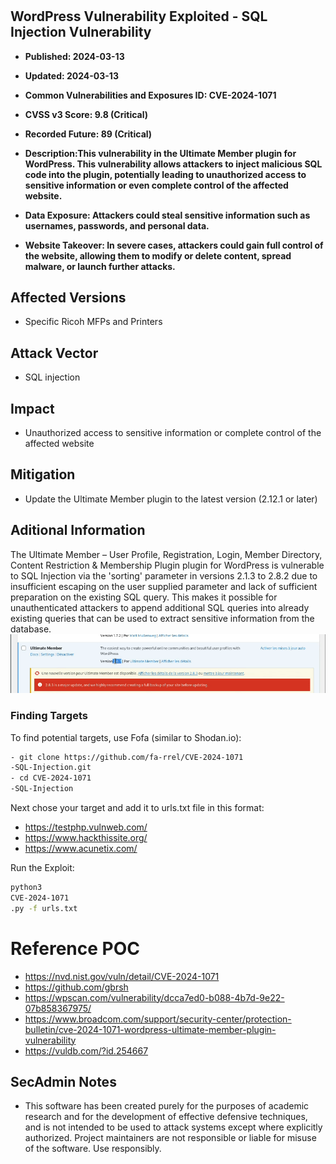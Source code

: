 #
<h2>WordPress Vulnerability Exploited - SQL Injection Vulnerability</h2>

- <b>Published: 2024-03-13</b>

- <b>Updated: 2024-03-13</b>

- <b>Common Vulnerabilities and Exposures ID: CVE-2024-1071</b>

- <b>CVSS v3 Score: 9.8 (Critical)</b>

- <b>Recorded Future: 89 (Critical)</b>
  
- <b>Description:This vulnerability in the Ultimate Member plugin for WordPress. This vulnerability allows attackers to inject malicious SQL code into the plugin, potentially leading to unauthorized access to sensitive information or even complete control of the affected website.</b>

- <b>Data Exposure: Attackers could steal sensitive information such as usernames, passwords, and personal data.</b>

- <b>Website Takeover: In severe cases, attackers could gain full control of the website, allowing them to modify or delete content, spread malware, or launch further attacks.</b>

## Affected Versions
- Specific Ricoh MFPs and Printers

## Attack Vector
- SQL injection

## Impact
- Unauthorized access to sensitive information or complete control of the affected website

## Mitigation
- Update the Ultimate Member plugin to the latest version (2.12.1 or later)


## Aditional Information
The Ultimate Member – User Profile, Registration, Login, Member Directory, Content Restriction & Membership Plugin plugin for WordPress is vulnerable to SQL Injection via the 'sorting' parameter in versions 2.1.3 to 2.8.2 due to insufficient escaping on the user supplied parameter and lack of sufficient preparation on the existing SQL query. This makes it possible for unauthenticated attackers to append additional SQL queries into already existing queries that can be used to extract sensitive information from the database.
![Banner](banner.png)

### Finding Targets

To find potential targets, use Fofa (similar to Shodan.io):

```bash
- git clone https://github.com/fa-rrel/CVE-2024-1071
-SQL-Injection.git
- cd CVE-2024-1071
-SQL-Injection
```

Next chose your target and add it to urls.txt file in this format:

- https://testphp.vulnweb.com/
- https://www.hackthissite.org/
- https://www.acunetix.com/

Run the Exploit:

```bash
python3 
CVE-2024-1071
.py -f urls.txt
```

# Reference POC
- https://nvd.nist.gov/vuln/detail/CVE-2024-1071
- https://github.com/gbrsh
- https://wpscan.com/vulnerability/dcca7ed0-b088-4b7d-9e22-07b858367975/
- https://www.broadcom.com/support/security-center/protection-bulletin/cve-2024-1071-wordpress-ultimate-member-plugin-vulnerability
- https://vuldb.com/?id.254667

## SecAdmin Notes
- This software has been created purely for the purposes of academic research and for the development of effective defensive techniques, and is not intended to be used to attack systems except where explicitly authorized. Project maintainers are not responsible or liable for misuse of the software. Use responsibly.
